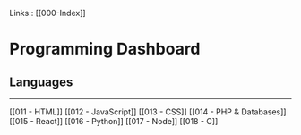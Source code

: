 
Links:: [[000-Index]]

# Programming Dashboard



## Languages
---

[[011 - HTML]]
[[012 - JavaScript]]
[[013 - CSS]]
[[014 - PHP & Databases]]
[[015 - React]]
[[016 - Python]]
[[017 - Node]]
[[018 - C]]

